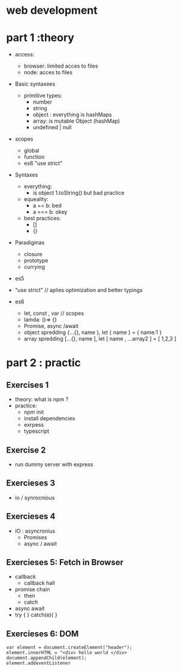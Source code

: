 # web development

# part 1 :theory

- access:

  - browser: limited acces to files
  - node: acces to files

- Basic syntaxees

  - primitive types:
    - number
    - string
    - object : everything is hashMaps
    - array: is mutable Object (hashMap)
    - undefined | null

- scopes

  - global
  - function
  - es6 "use strict"

- Syntaxes

  - everything:
    - is object 1.toString() but bad practice
  - equeality:
    - a == b: bed
    - a === b: okey
  - best practices:
    - []
    - {}

- Paradigmas

  - closure
  - prototype
  - currying

- es5
- "use strict" // aplies optimization and better typings

- es6
  - let, const , var // scopes
  - lamda: ()=> {}
  - Promise, async /await
  - object spredding {...{}, name }, let { name } = { name:1 }
  - array spredding [...{}, name ], let [ name , ...array2 ] = [ 1,2,3 ]

# part 2 : practic

## Exercises 1

- theory: what is npm ?
- practice:
  - npm init
  - install dependencies
  - exrpess
  - typescript

## Exercise 2

- run dummy server with express

## Exercieses 3

- io / synrocnious

## Exercieses 4

- IO : asyncronius
  - Promises
  - async / await

## Exercieses 5: Fetch in Browser

- callback
  - callback hall
- promise chain
  - then
  - catch
- async await
- try { } catch(e){ }

## Exercieses 6: DOM

    var element = document.createElement("header");
    element.innerHTML = "<div> hello world </div>
    document.appendChild(element);
    element.addeventListener
